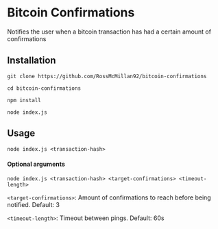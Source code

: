 # Bitcoin Confirmations
Notifies the user when a bitcoin transaction has had a certain amount of confirmations

## Installation
```git clone https://github.com/RossMcMillan92/bitcoin-confirmations```

```cd bitcoin-confirmations```

```npm install```

```node index.js```

## Usage
```node index.js <transaction-hash>```

#### Optional arguments

```node index.js <transaction-hash> <target-confirmations> <timeout-length>```

```<target-confirmations>```: Amount of confirmations to reach before being notified. Default: 3

```<timeout-length>```: Timeout between pings. Default: 60s
